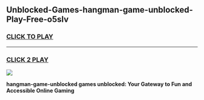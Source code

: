 
## Unblocked-Games-hangman-game-unblocked-Play-Free-o5slv
<h3>
<a href="https://premium76.site?title=hangman-game-unblocked&ref=24M">CLICK TO PLAY</a></h3>
<hr>

<h3>
<a href="https://premium76.site?title=hangman-game-unblocked&ref=24M">CLICK 2 PLAY</a>
  
</h3>

<a href="https://premium76.site?title=hangman-game-unblocked&ref=24M"><img src="https://clearcache.store/games.png"></a>


**hangman-game-unblocked games unblocked: Your Gateway to Fun and Accessible Online Gaming**
